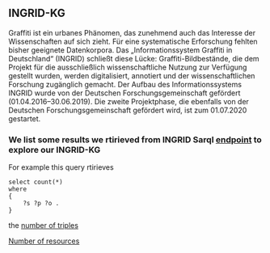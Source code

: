 ## INGRID-KG
Graffiti ist ein urbanes Phänomen, das zunehmend auch das Interesse der Wissenschaften auf sich zieht. Für eine systematische Erforschung fehlten bisher geeignete Datenkorpora. Das „Informationssystem Graffiti in Deutschland“ (INGRID) schließt diese Lücke: Graffiti-Bildbestände, die dem Projekt für die ausschließlich wissenschaftliche Nutzung zur Verfügung gestellt wurden, werden digitalisiert, annotiert und der wissenschaftlichen Forschung zugänglich gemacht. Der Aufbau des Informationssystems INGRID wurde von der Deutschen Forschungsgemeinschaft gefördert (01.04.2016–30.06.2019). Die zweite Projektphase, die ebenfalls von der Deutschen Forschungsgemeinschaft gefördert wird, ist zum 01.07.2020 gestartet.

### We list some results we rtirieved from INGRID Sarql [endpoint](https://graffiti.data.dice-research.org/sparql/) to explore our INGRID-KG

For example this query rtirieves 

```
select count(*)
where
{
    ?s ?p ?o .
}
```

the [number of triples](https://graffiti.data.dice-research.org/sparql/?default-graph-uri=&query=select+distinct+%3FConcept+where+%7B%5B%5D+a+%3FConcept%7D+LIMIT+100&format=text%2Fhtml&timeout=0&debug=on&run=+Run+Query+)

[Number of resources](https://graffiti.data.dice-research.org/sparql/?default-graph-uri=&query=select+count%28distinct%28%3Fs%29%29%0D%0Awhere%0D%0A%7B%0D%0A%3Fs+%3Fp+%3Fo+.%0D%0A%7D%0D%0A&format=text%2Fhtml&timeout=0&debug=on&run=+Run+Query+)
